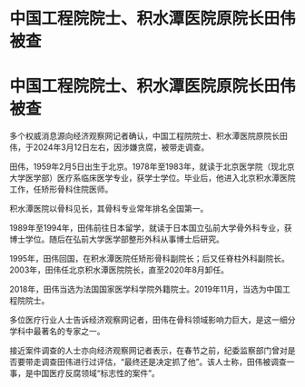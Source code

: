 # 中国工程院院士、积水潭医院原院长田伟被查

# 中国工程院院士、积水潭医院原院长田伟被查

多个权威消息源向经济观察网记者确认，中国工程院院士、积水潭医院原院长田伟，于2024年3月12日左右，因涉嫌贪腐，被带走调查。

田伟，1959年2月5日出生于北京。1978年至1983年，就读于北京医学院（现北京大学医学部）医疗系临床医学专业，获学士学位。毕业后，他进入北京积水潭医院工作，任矫形骨科住院医师。

积水潭医院以骨科见长，其骨科专业常年排名全国第一。

1989年至1994年，田伟前往日本留学，就读于日本国立弘前大学骨外科专业，获博士学位。随后在弘前大学医学部整形外科从事博士后研究。

1995年，田伟回国，在积水潭医院任矫形骨科副院长；后又任脊柱外科副院长。2003年，田伟任北京积水潭医院院长，直至2020年8月卸任。

2018年，田伟当选为法国国家医学科学院外籍院士。2019年11月，当选为中国工程院院士。

多位医疗行业人士告诉经济观察网记者，田伟在骨科领域影响力巨大，是这一细分学科中最著名的专家之一。

接近案件调查的人士亦向经济观察网记者表示，在春节之前，纪委监察部门曾对是否要带走调查田伟进行过评估，“最终还是决定抓了他”。该人士称，田伟被调查一事，是中国医疗反腐领域“标志性的案件”。

